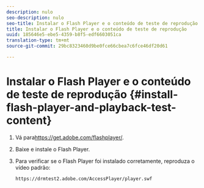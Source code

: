 ```yaml
---
description: nulo
seo-description: nulo
seo-title: Instalar o Flash Player e o conteúdo de teste de reprodução
title: Instalar o Flash Player e o conteúdo de teste de reprodução
uuid: 185646e5-ebe5-4359-b8f5-edf6603051ca
translation-type: tm+mt
source-git-commit: 29bc8323460d9be0fce66cbea7c6fce46df20d61

---
```



# Instalar o Flash Player e o conteúdo de teste de reprodução {#install-flash-player-and-playback-test-content}

1. Vá para<span></span>https://get.adobe.com/flashplayer/.
1. Baixe e instale o Flash Player.
1. Para verificar se o Flash Player foi instalado corretamente, reproduza o vídeo padrão:

   `https://drmtest2.adobe.com/AccessPlayer/player.swf`

